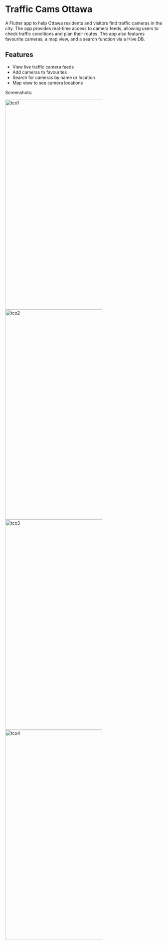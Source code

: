 # Traffic Cams Ottawa

A Flutter app to help Ottawa residents and visitors find traffic cameras in the city. The app provides real-time access to camera feeds, allowing users to check traffic conditions and plan their routes. The app also features favourite cameras, a map view, and a search function via a Hive DB. 

## Features
- View live traffic camera feeds
- Add cameras to favourites
- Search for cameras by name or location
- Map view to see camera locations

Screenshots:

<img width="310.5" height="672" alt="tco1" src="https://github.com/user-attachments/assets/545f7013-30bb-4836-a90f-b977bc57b81e" />
<img width="310.5" height="672" alt="tco2" src="https://github.com/user-attachments/assets/272e3542-7406-4cce-8b81-62a47023ffc6" />
<img width="310.5" height="672" alt="tco3" src="https://github.com/user-attachments/assets/029bd866-26b1-4d66-89dc-c4744929d1cf" />
<img width="310.5" height="672" alt="tco4" src="https://github.com/user-attachments/assets/c926f3d4-bf48-4711-9d0d-9ca0fcb21079" />
